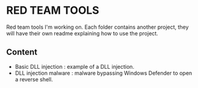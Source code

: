 # RED TEAM TOOLS

Red team tools I'm working on. Each folder contains another project, they will have their own readme explaining how to use the project.

## Content

- Basic DLL injection : example of a DLL injection.
- DLL injection malware : malware bypassing Windows Defender to open a reverse shell.
